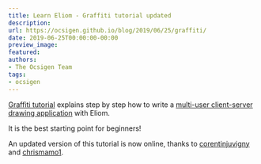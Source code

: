```yaml
---
title: Learn Eliom - Graffiti tutorial updated
description:
url: https://ocsigen.github.io/blog/2019/06/25/graffiti/
date: 2019-06-25T00:00:00-00:00
preview_image:
featured:
authors:
- The Ocsigen Team
tags:
- ocsigen
---
```


<p><a href="http://ocsigen.org/tuto/latest/manual/application">Graffiti tutorial</a>
explains step by step how to write a <a href="http://ocsigen.org/graffiti">multi-user
client-server drawing application</a> with Eliom.</p>

<p>It is the best starting point for beginners!</p>

<p>An updated version of this tutorial is now online, thanks to
<a href="https://github.com/corentinjuvigny">corentinjuvigny</a> and
<a href="https://github.com/chrismamo1">chrismamo1</a>.</p>


